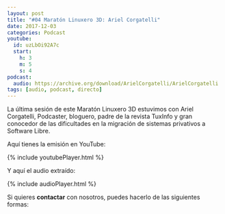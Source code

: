 ```yaml
---
layout: post
title: "#04 Maratón Linuxero 3D: Ariel Corgatelli"
date: 2017-12-03
categories: Podcast
youtube:
  id: uzLbOi92A7c
  start:
    h: 3
    m: 5
    s: 4
podcast:
  audio: https://archive.org/download/ArielCorgatelli/ArielCorgatelli
tags: [audio, podcast, directo]
---
```

La última sesión de este Maratón Linuxero 3D estuvimos con Ariel Corgatelli, Podcaster, bloguero, padre de la revista TuxInfo y gran conocedor de las dificultades en la migración de sistemas privativos a Software Libre.

Aquí tienes la emisión en YouTube:

{% include youtubePlayer.html %}

Y aquí el audio extraído:

{% include audioPlayer.html %}

Si quieres **contactar** con nosotros, puedes hacerlo de las siguientes formas: 
